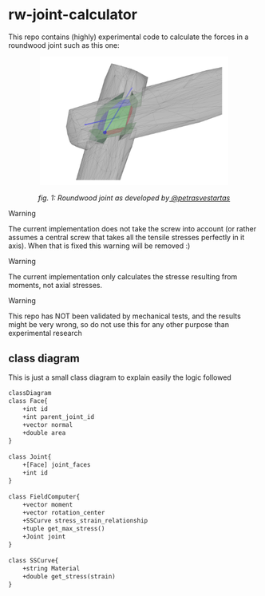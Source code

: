 # rw-joint-calculator
This repo contains (highly) experimental code to calculate the forces in a roundwood joint such as this one:

<center>
<img src="./assets/2025_05_29_joinery_detail_01_cropped.png" width="75%">

*fig. 1: Roundwood joint as developed by[ @petrasvestartas](https://github.com/petrasvestartas)*

</center>

> [!WARNING] 
> The current implementation does not take the screw into account (or rather assumes a central screw that takes all the tensile stresses perfectly in it axis). When that is fixed this warning will be removed :)

> [!WARNING] 
> The current implementation only calculates the stresse resulting from moments, not axial stresses.

> [!WARNING] 
> This repo has NOT been validated by mechanical tests, and the results might be very wrong, so do not use this for any other purpose than experimental research

## class diagram
This is just a small class diagram to explain easily the logic followed

```mermaid
classDiagram
class Face{
    +int id
    +int parent_joint_id
    +vector normal
    +double area
}

class Joint{
    +[Face] joint_faces
    +int id
}

class FieldComputer{
    +vector moment
    +vector rotation_center
    +SSCurve stress_strain_relationship
    +tuple get_max_stress()
    +Joint joint
}

class SSCurve{
    +string Material
    +double get_stress(strain)
}

```